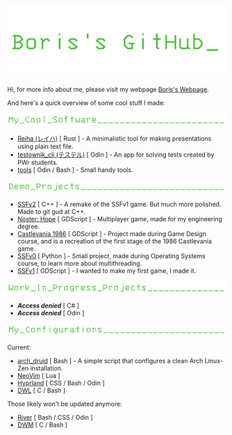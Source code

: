 ![Boris's GitHub](./assets/header.gif)

Hi, for more info about me, please visit my webpage [Boris's Webpage](https://barysk.github.io/).

And here's a quick overview of some cool stuff I made:

![My Cool Software](./assets/soft.png)

* [Reiha (レイハ)](https://github.com/Barysk/reiha) [ Rust ] - A minimalistic tool for making presentations using plain text file.
* [testownik_cli (テステル)](https://github.com/Barysk/testownik_cli) [ Odin ] - An app for solving tests created by PWr students.
* [tools](https://github.com/Barysk/tools) [ Odin / Bash ] - Small handy tools.

![Demo Projects](./assets/demo.png)

* [SSFv2](https://github.com/Barysk/SSFv2) [ C++ ] - A remake of the SSFv1 game. But much more polished. Made to git gud at C++.
* [Noster: Hope](https://github.com/Barysk/noster_hope) [ GDScript ] - Multiplayer game, made for my engineering degree.
* [Castlevania 1986](https://github.com/Barysk/castlevania_1986_godot) [ GDScript ] - Project made during Game Design course, and is a recreation of the first stage of the 1986 Castlevania game.
* [SSFv0](https://github.com/Barysk/SSFv0) [ Python ] - Small project, made during Operating Systems course, to learn more about multithreading.
* [SSFv1](https://github.com/Barysk/SSFv1) [ GDScript ] - I wanted to make my first game, I made it.

![Work In Progress Projects](./assets/wip.png)

* ***Access denied*** [ C# ]
* ***Access denied*** [ Odin ]

![My Configurations](./assets/configs.png)

Current:

* [arch_druid](https://github.com/Barysk/arch_druid) [ Bash ] - A simple script that configures a clean Arch Linux-Zen installation.
* [NeoVim](https://github.com/Barysk/nvim) [ Lua ]
* [Hyprland](https://github.com/Barysk/dot_hyprland) [ CSS / Bash / Odin ]
* [DWL](https://github.com/Barysk/dot_dwl) [ C / Bash ]

Those likely won't be updated anymore:
  
* [River](https://github.com/Barysk/dot_river) [ Bash / CSS / Odin ]
* [DWM](https://github.com/Barysk/dot_dwm) [ C / Bash ]

